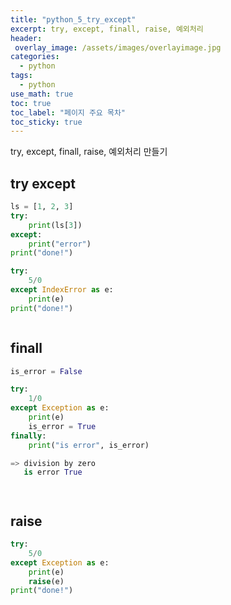```yaml
---
title: "python_5_try_except"
excerpt: try, except, finall, raise, 예외처리
header:
 overlay_image: /assets/images/overlayimage.jpg
categories:
  - python
tags:
  - python
use_math: true
toc: true
toc_label: "페이지 주요 목차"
toc_sticky: true
---
```

try, except, finall, raise, 예외처리 만들기

## try except
```python
ls = [1, 2, 3]
try:
    print(ls[3])
except:
    print("error")
print("done!")
```

```python
try:
    5/0
except IndexError as e:
    print(e)
print("done!")
```

```python

```
## finall
```python
is_error = False

try:
    1/0
except Exception as e:
    print(e)
    is_error = True
finally:
    print("is error", is_error)

=> division by zero
   is error True
```
```python

```
```python

```
## raise
```python
try:
    5/0
except Exception as e:
    print(e)
    raise(e)
print("done!")
```

